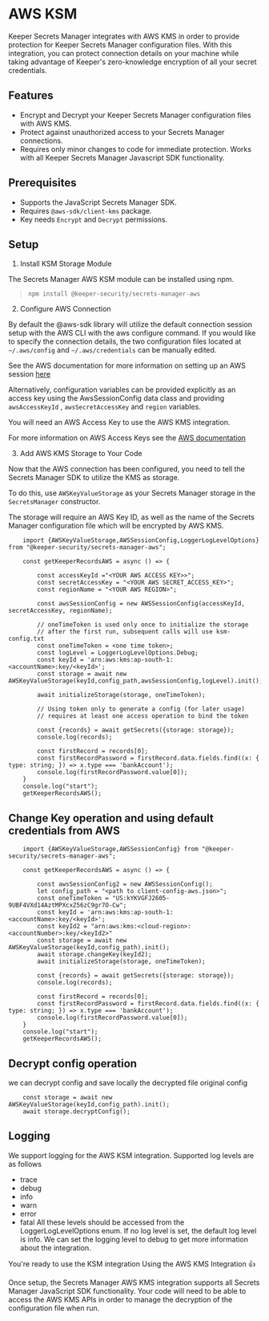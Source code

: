 # AWS KSM
Keeper Secrets Manager integrates with AWS KMS in order to provide protection for Keeper Secrets Manager configuration files.  With this integration, you can protect connection details on your machine while taking advantage of Keeper's zero-knowledge encryption of all your secret credentials.

## Features
* Encrypt and Decrypt your Keeper Secrets Manager configuration files with AWS KMS.
* Protect against unauthorized access to your Secrets Manager connections.
* Requires only minor changes to code for immediate protection. Works with all Keeper Secrets Manager Javascript SDK functionality.

## Prerequisites
* Supports the JavaScript Secrets Manager SDK.
* Requires `@aws-sdk/client-kms` package.
* Key needs `Encrypt` and `Decrypt` permissions.

## Setup

1. Install KSM Storage Module

The Secrets Manager AWS KSM module can be installed using npm.

> `npm install @keeper-security/secrets-manager-aws`

2. Configure AWS Connection

By default the @aws-sdk library will utilize the default connection session setup with the AWS CLI with the aws configure command. If you would like to specify the connection details, the two configuration files located at `~/.aws/config` and `~/.aws/credentials` can be manually edited.

See the AWS documentation for more information on setting up an AWS session [here](https://docs.aws.amazon.com/cli/latest/reference/configure/)

Alternatively, configuration variables can be provided explicitly as an access key using the AwsSessionConfig data class and providing  `awsAccessKeyId` , `awsSecretAccessKey` and  `region` variables.

You will need an AWS Access Key to use the AWS KMS integration.

For more information on AWS Access Keys see the [AWS documentation](https://aws.amazon.com/premiumsupport/knowledge-center/create-access-key/)

3. Add AWS KMS Storage to Your Code

Now that the AWS connection has been configured, you need to tell the Secrets Manager SDK to utilize the KMS as storage.

To do this, use `AWSKeyValueStorage` as your Secrets Manager storage in the `SecretsManager` constructor.

The storage will require an AWS Key ID, as well as the name of the Secrets Manager configuration file which will be encrypted by AWS KMS.
```
    import {AWSKeyValueStorage,AWSSessionConfig,LoggerLogLevelOptions} from "@keeper-security/secrets-manager-aws";

    const getKeeperRecordsAWS = async () => {

        const accessKeyId ="<YOUR AWS ACCESS KEY>>";
        const secretAccessKey = "<YOUR AWS SECRET_ACCESS_KEY>";
        const regionName = "<YOUR AWS REGION>";
    
        const awsSessionConfig = new AWSSessionConfig(accessKeyId, secretAccessKey, regionName);
            
        // oneTimeToken is used only once to initialize the storage
        // after the first run, subsequent calls will use ksm-config.txt
        const oneTimeToken = <one time token>;
        const logLevel = LoggerLogLevelOptions.Debug;
        const keyId = 'arn:aws:kms:ap-south-1:<accountName>:key/<keyId>';
        const storage = await new AWSKeyValueStorage(keyId,config_path,awsSessionConfig,logLevel).init();
        
        await initializeStorage(storage, oneTimeToken);
        
        // Using token only to generate a config (for later usage)
        // requires at least one access operation to bind the token
        
        const {records} = await getSecrets({storage: storage});
        console.log(records);
    
        const firstRecord = records[0];
        const firstRecordPassword = firstRecord.data.fields.find((x: { type: string; }) => x.type === 'bankAccount');
        console.log(firstRecordPassword.value[0]);
    }
    console.log("start");
    getKeeperRecordsAWS();
```

## Change Key operation and using default credentials from AWS
```
    import {AWSKeyValueStorage,AWSSessionConfig} from "@keeper-security/secrets-manager-aws";

    const getKeeperRecordsAWS = async () => {

        const awsSessionConfig2 = new AWSSessionConfig();
        let config_path = "<path to client-config-aws.json>";        
        const oneTimeToken = "US:kYKVGFJ2605-9UBF4VXd14AztMPXcxZ56zC9gr7O-Cw";
        const keyId = 'arn:aws:kms:ap-south-1:<accountName>:key/<keyId>';
        const keyId2 = "arn:aws:kms:<cloud-region>:<accountNumber>:key/<keyId2>"
        const storage = await new AWSKeyValueStorage(keyId,config_path).init();
        await storage.changeKey(keyId2);
        await initializeStorage(storage, oneTimeToken);
    
        const {records} = await getSecrets({storage: storage});
        console.log(records);
    
        const firstRecord = records[0];
        const firstRecordPassword = firstRecord.data.fields.find((x: { type: string; }) => x.type === 'bankAccount');
        console.log(firstRecordPassword.value[0]);
    }
    console.log("start");
    getKeeperRecordsAWS();
```

## Decrypt config operation
we can decrypt config and save locally the decrypted file original config
```
    const storage = await new AWSKeyValueStorage(keyId,config_path).init();
    await storage.decryptConfig();    
```

## Logging
We support logging for the AWS KSM integration. Supported log levels are as follows
* trace
* debug
* info
* warn
* error
* fatal
All these levels should be accessed from the LoggerLogLevelOptions enum. If no log level is set, the default log level is info. We can set the logging level to debug to get more information about the integration.

You're ready to use the KSM integration Using the AWS KMS Integration 👍

Once setup, the Secrets Manager AWS KMS integration supports all Secrets Manager JavaScript SDK functionality.  Your code will need to be able to access the AWS KMS APIs in order to manage the decryption of the configuration file when run. 